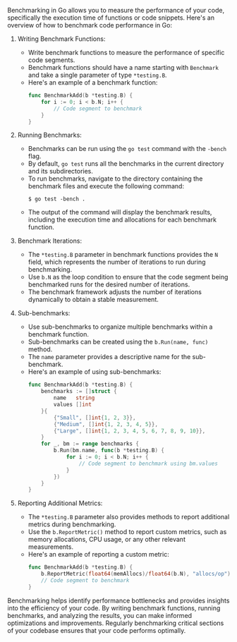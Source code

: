 Benchmarking in Go allows you to measure the performance of your code, specifically the execution time of functions or code snippets. Here's an overview of how to benchmark code performance in Go:

1. Writing Benchmark Functions:
   - Write benchmark functions to measure the performance of specific code segments.
   - Benchmark functions should have a name starting with `Benchmark` and take a single parameter of type `*testing.B`.
   - Here's an example of a benchmark function:
     ```go
     func BenchmarkAdd(b *testing.B) {
         for i := 0; i < b.N; i++ {
             // Code segment to benchmark
         }
     }
     ```

2. Running Benchmarks:
   - Benchmarks can be run using the `go test` command with the `-bench` flag.
   - By default, `go test` runs all the benchmarks in the current directory and its subdirectories.
   - To run benchmarks, navigate to the directory containing the benchmark files and execute the following command:
     ```
     $ go test -bench .
     ```
   - The output of the command will display the benchmark results, including the execution time and allocations for each benchmark function.

3. Benchmark Iterations:
   - The `*testing.B` parameter in benchmark functions provides the `N` field, which represents the number of iterations to run during benchmarking.
   - Use `b.N` as the loop condition to ensure that the code segment being benchmarked runs for the desired number of iterations.
   - The benchmark framework adjusts the number of iterations dynamically to obtain a stable measurement.

4. Sub-benchmarks:
   - Use sub-benchmarks to organize multiple benchmarks within a benchmark function.
   - Sub-benchmarks can be created using the `b.Run(name, func)` method.
   - The `name` parameter provides a descriptive name for the sub-benchmark.
   - Here's an example of using sub-benchmarks:
     ```go
     func BenchmarkAdd(b *testing.B) {
         benchmarks := []struct {
             name   string
             values []int
         }{
             {"Small", []int{1, 2, 3}},
             {"Medium", []int{1, 2, 3, 4, 5}},
             {"Large", []int{1, 2, 3, 4, 5, 6, 7, 8, 9, 10}},
         }
         for _, bm := range benchmarks {
             b.Run(bm.name, func(b *testing.B) {
                 for i := 0; i < b.N; i++ {
                     // Code segment to benchmark using bm.values
                 }
             })
         }
     }
     ```

5. Reporting Additional Metrics:
   - The `*testing.B` parameter also provides methods to report additional metrics during benchmarking.
   - Use the `b.ReportMetric()` method to report custom metrics, such as memory allocations, CPU usage, or any other relevant measurements.
   - Here's an example of reporting a custom metric:
     ```go
     func BenchmarkAdd(b *testing.B) {
         b.ReportMetric(float64(memAllocs)/float64(b.N), "allocs/op")
         // Code segment to benchmark
     }
     ```

Benchmarking helps identify performance bottlenecks and provides insights into the efficiency of your code. By writing benchmark functions, running benchmarks, and analyzing the results, you can make informed optimizations and improvements. Regularly benchmarking critical sections of your codebase ensures that your code performs optimally.